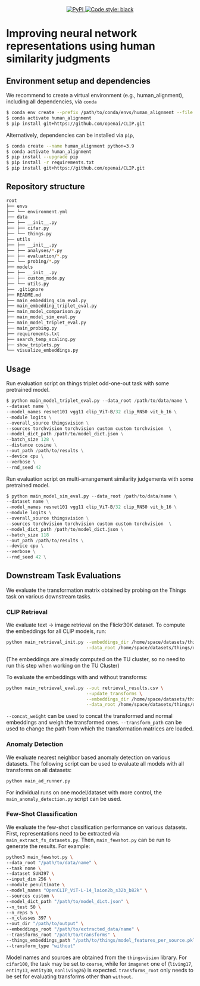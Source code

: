 <div align="center">
    <a href="https://github.com/LukasMut/human_alignment/blob/main" rel="nofollow">
        <img src="https://img.shields.io/badge/python-3.8%20%7C%203.9-blue.svg" alt="PyPI" />
    </a>
    <a href="https://github.com/psf/black" rel="nofollow">
        <img src="https://img.shields.io/badge/code%20style-black-000000.svg" alt="Code style: black" />
    </a>
</div>

# Improving neural network representations using human similarity judgments

## Environment setup and dependencies

We recommend to create a virtual environment (e.g., human_alignment), including all dependencies, via `conda`

```bash
$ conda env create --prefix /path/to/conda/envs/human_alignment --file envs/environment.yml
$ conda activate human_alignment
$ pip install git+https://github.com/openai/CLIP.git
```

Alternatively, dependencies can be installed via `pip`,

```bash
$ conda create --name human_alignment python=3.9
$ conda activate human_alignment
$ pip install --upgrade pip
$ pip install -r requirements.txt
$ pip install git+https://github.com/openai/CLIP.git
```

## Repository structure

```bash
root
├── envs
├── └── environment.yml
├── data
├── ├── __init__.py
├── ├── cifar.py
├── └── things.py
├── utils
├── ├── __init__.py
├── ├── analyses/*.py
├── ├── evaluation/*.py
├── └── probing/*.py
├── models
├── ├── __init__.py
├── ├── custom_mode.py
├── └── utils.py
├── .gitignore
├── README.md
├── main_embedding_sim_eval.py
├── main_embedding_triplet_eval.py
├── main_model_comparison.py
├── main_model_sim_eval.py
├── main_model_triplet_eval.py
├── main_probing.py
├── requirements.txt
├── search_temp_scaling.py
├── show_triplets.py
└── visualize_embeddings.py
```

## Usage

Run evaluation script on things triplet odd-one-out task with some pretrained model.

```python
$ python main_model_triplet_eval.py --data_root /path/to/data/name \ 
--dataset name \
--model_names resnet101 vgg11 clip_ViT-B/32 clip_RN50 vit_b_16 \
--module logits \
--overall_source thingsvision \
--sources torchvision torchvision custom custom torchvision  \
--model_dict_path /path/to/model_dict.json \
--batch_size 128 \
--distance cosine \
--out_path /path/to/results \
--device cpu \
--verbose \
--rnd_seed 42
```

Run evaluation script on multi-arrangement similarity judgements with some pretrained model.

```python
$ python main_model_sim_eval.py --data_root /path/to/data/name \ 
--dataset name \
--model_names resnet101 vgg11 clip_ViT-B/32 clip_RN50 vit_b_16 \
--module logits \
--overall_source thingsvision \
--sources torchvision torchvision custom custom torchvision  \
--model_dict_path /path/to/model_dict.json \
--batch_size 118 
--out_path /path/to/results \
--device cpu \
--verbose \
--rnd_seed 42 \
```


## Downstream Task Evaluations
We evaluate the transformation matrix obtained by probing on the Things task on various downstream tasks.

### CLIP Retrieval
We evaluate text -> image retrieval on the Flickr30K dataset. 
To compute the embeddings for all CLIP models, run:

```bash
python main_retrieval_init.py --embeddings_dir /home/space/datasets/things/downstream/clip-retrieval/retrieval_embeddings \
                              --data_root /home/space/datasets/things/downstream/clip-retrieval/flickr30k_images
```
(The embeddings are already computed on the TU cluster, so no need to run this step when working on the TU Cluster)

To evaluate the embeddings with and without transforms:

```bash
python main_retrieval_eval.py --out retrieval_results.csv \
                              --update_transforms \
                              --embeddings_dir /home/space/datasets/things/downstream/clip-retrieval/retrieval_embeddings \
                              --data_root /home/space/datasets/things/downstream/clip-retrieval/flickr30k_images
```
`--concat_weight` can be used to concat the transformed and normal embeddings and weigh the transformed ones.
`--transform_path` can be used to change the path from which the transformation matrices are loaded.


### Anomaly Detection
We evaluate nearest neighbor based anomaly detection on various datasets. The following script can be used to evaluate all models with all transforms on all datasets:

```bash
python main_ad_runner.py
```

For individual runs on one model/dataset with more control, the `main_anomaly_detection.py` script can be used.


### Few-Shot Classification
We evaluate the few-shot classification performance on various datasets. First, representations need to be extracted via `main_extract_fs_datasets.py`. Then, `main_fewshot.py` can be run to generate the results. For example:

```bash
python3 main_fewshot.py \
--data_root "/path/to/data/name" \
--task none \
--dataset SUN397 \
--input_dim 256 \
--module penultimate \
--model_names "OpenCLIP_ViT-L-14_laion2b_s32b_b82k" \
--sources custom \
--model_dict_path "/path/to/model_dict.json" \
--n_test 50 \
--n_reps 5 \
--n_classes 397 \
--out_dir "/path/to/output" \
--embeddings_root "/path/to/extracted_data/name" \
--transforms_root "/path/to/transforms" \
--things_embeddings_path "/path/to/things/model_features_per_source.pkl" \
--transform_type "without"
```

Model names and sources are obtained from the `thingsvision` library. For `cifar100`, the task may be set to `coarse`, while for `imagenet` one of (`living17`, `entity13`, `entity30`, `nonliving26`) is expected. `transforms_root` only needs to be set for evaluating transforms other than `without`.








